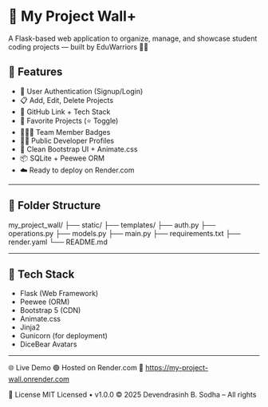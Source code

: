 # 🧱 My Project Wall+

A Flask-based web application to organize, manage, and showcase student coding projects — built by EduWarriors 👨‍💻

## 🚀 Features

- 👥 User Authentication (Signup/Login)
- 📋 Add, Edit, Delete Projects
- 🔗 GitHub Link + Tech Stack
- 🌟 Favorite Projects (⭐ Toggle)
- 👨‍👧‍👦 Team Member Badges
- 🧑‍🎓 Public Developer Profiles
- 🧩 Clean Bootstrap UI + Animate.css
- 📦 SQLite + Peewee ORM
- ☁️ Ready to deploy on Render.com

---

## 📂 Folder Structure

my_project_wall/
├── static/
├── templates/
├── auth.py
├── operations.py
├── models.py
├── main.py
├── requirements.txt
├── render.yaml
└── README.md

---

## 🧰 Tech Stack

- Flask (Web Framework)
- Peewee (ORM)
- Bootstrap 5 (CDN)
- Animate.css
- Jinja2
- Gunicorn (for deployment)
- DiceBear Avatars

---

🌐 Live Demo
🟢 Hosted on Render.com
🔗 https://my-project-wall.onrender.com

📃 License
MIT Licensed • v1.0.0
© 2025 Devendrasinh B. Sodha – All rights 
